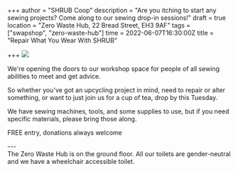 +++
author = "SHRUB Coop"
description = "Are you itching to start any sewing projects? Come along to our sewing drop-in sessions!"
draft = true
location = "Zero Waste Hub, 22 Bread Street, EH3 9AF"
tags = ["swapshop", "zero-waste-hub"]
time = 2022-06-07T16:30:00Z
title = "Repair What You Wear With SHRUB"

+++
![](https://res.cloudinary.com/shrub-co-op/image/upload/v1637237913/shrubcoop.org/media/IMG_7913_mmvgul.jpg)

We're opening the doors to our workshop space for people of all sewing abilities to meet and get advice.

So whether you've got an upcycling project in mind, need to repair or alter something, or want to just join us for a cup of tea, drop by this Tuesday.

We have sewing machines, tools, and some supplies to use, but if you need specific materials, please bring those along.

FREE entry, donations always welcome

\---  
The Zero Waste Hub is on the ground floor. All our toilets are gender-neutral and we have a wheelchair accessible toilet.